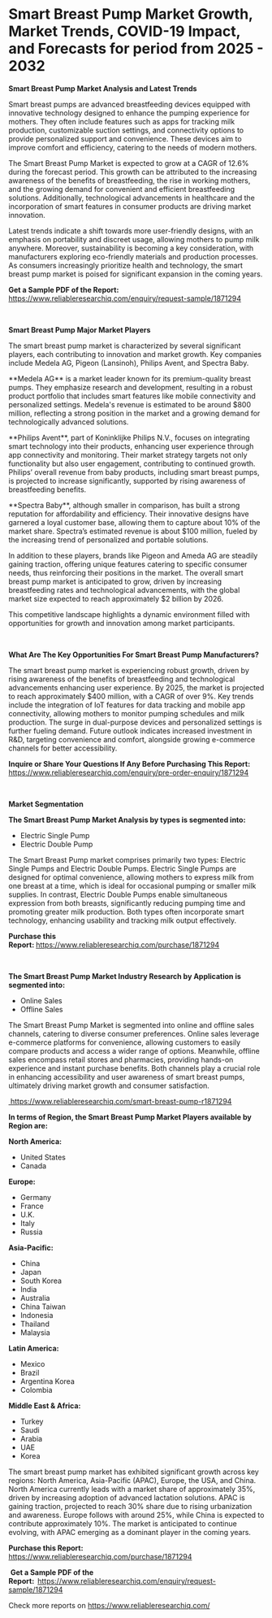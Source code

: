 <p><h1>Smart Breast Pump Market Growth, Market Trends, COVID-19 Impact, and Forecasts for period from 2025 - 2032</h1></p><p><strong>Smart Breast Pump Market Analysis and Latest Trends</strong></p>
<p><p>Smart breast pumps are advanced breastfeeding devices equipped with innovative technology designed to enhance the pumping experience for mothers. They often include features such as apps for tracking milk production, customizable suction settings, and connectivity options to provide personalized support and convenience. These devices aim to improve comfort and efficiency, catering to the needs of modern mothers.</p><p>The Smart Breast Pump Market is expected to grow at a CAGR of 12.6% during the forecast period. This growth can be attributed to the increasing awareness of the benefits of breastfeeding, the rise in working mothers, and the growing demand for convenient and efficient breastfeeding solutions. Additionally, technological advancements in healthcare and the incorporation of smart features in consumer products are driving market innovation.</p><p>Latest trends indicate a shift towards more user-friendly designs, with an emphasis on portability and discreet usage, allowing mothers to pump milk anywhere. Moreover, sustainability is becoming a key consideration, with manufacturers exploring eco-friendly materials and production processes. As consumers increasingly prioritize health and technology, the smart breast pump market is poised for significant expansion in the coming years.</p></p>
<p><strong>Get a Sample PDF of the Report:&nbsp;</strong> <a href="https://www.reliableresearchiq.com/enquiry/request-sample/1871294?utm_campaign=2122&utm_medium=2&utm_source=Github&utm_content=ia&utm_term=09022025&utm_id=smart-breast-pump">https://www.reliableresearchiq.com/enquiry/request-sample/1871294</a></p>
<p>&nbsp;</p>
<p><strong>Smart Breast Pump Major Market Players</strong></p>
<p><p>The smart breast pump market is characterized by several significant players, each contributing to innovation and market growth. Key companies include Medela AG, Pigeon (Lansinoh), Philips Avent, and Spectra Baby. </p><p>**Medela AG** is a market leader known for its premium-quality breast pumps. They emphasize research and development, resulting in a robust product portfolio that includes smart features like mobile connectivity and personalized settings. Medela's revenue is estimated to be around $800 million, reflecting a strong position in the market and a growing demand for technologically advanced solutions.</p><p>**Philips Avent**, part of Koninklijke Philips N.V., focuses on integrating smart technology into their products, enhancing user experience through app connectivity and monitoring. Their market strategy targets not only functionality but also user engagement, contributing to continued growth. Philips’ overall revenue from baby products, including smart breast pumps, is projected to increase significantly, supported by rising awareness of breastfeeding benefits.</p><p>**Spectra Baby**, although smaller in comparison, has built a strong reputation for affordability and efficiency. Their innovative designs have garnered a loyal customer base, allowing them to capture about 10% of the market share. Spectra’s estimated revenue is about $100 million, fueled by the increasing trend of personalized and portable solutions.</p><p>In addition to these players, brands like Pigeon and Ameda AG are steadily gaining traction, offering unique features catering to specific consumer needs, thus reinforcing their positions in the market. The overall smart breast pump market is anticipated to grow, driven by increasing breastfeeding rates and technological advancements, with the global market size expected to reach approximately $2 billion by 2026. </p><p>This competitive landscape highlights a dynamic environment filled with opportunities for growth and innovation among market participants.</p></p>
<p>&nbsp;</p>
<p><strong>What Are The Key Opportunities For Smart Breast Pump Manufacturers?</strong></p>
<p><p>The smart breast pump market is experiencing robust growth, driven by rising awareness of the benefits of breastfeeding and technological advancements enhancing user experience. By 2025, the market is projected to reach approximately $400 million, with a CAGR of over 9%. Key trends include the integration of IoT features for data tracking and mobile app connectivity, allowing mothers to monitor pumping schedules and milk production. The surge in dual-purpose devices and personalized settings is further fueling demand. Future outlook indicates increased investment in R&D, targeting convenience and comfort, alongside growing e-commerce channels for better accessibility.</p></p>
<p><strong>Inquire or Share Your Questions If Any Before Purchasing This Report:</strong> <a href="https://www.reliableresearchiq.com/enquiry/pre-order-enquiry/1871294?utm_campaign=2122&utm_medium=2&utm_source=Github&utm_content=ia&utm_term=09022025&utm_id=smart-breast-pump">https://www.reliableresearchiq.com/enquiry/pre-order-enquiry/1871294</a></p>
<p>&nbsp;</p>
<p><strong>Market Segmentation</strong></p>
<p><strong>The Smart Breast Pump Market Analysis by types is segmented into:</strong></p>
<p><ul><li>Electric Single Pump</li><li>Electric Double Pump</li></ul></p>
<p><p>The Smart Breast Pump market comprises primarily two types: Electric Single Pumps and Electric Double Pumps. Electric Single Pumps are designed for optimal convenience, allowing mothers to express milk from one breast at a time, which is ideal for occasional pumping or smaller milk supplies. In contrast, Electric Double Pumps enable simultaneous expression from both breasts, significantly reducing pumping time and promoting greater milk production. Both types often incorporate smart technology, enhancing usability and tracking milk output effectively.</p></p>
<p><strong>Purchase this Report:&nbsp;</strong><a href="https://www.reliableresearchiq.com/purchase/1871294?utm_campaign=2122&utm_medium=2&utm_source=Github&utm_content=ia&utm_term=09022025&utm_id=smart-breast-pump">https://www.reliableresearchiq.com/purchase/1871294</a></p>
<p>&nbsp;</p>
<p><strong>The Smart Breast Pump Market Industry Research by Application is segmented into:</strong></p>
<p><ul><li>Online Sales</li><li>Offline Sales</li></ul></p>
<p><p>The Smart Breast Pump Market is segmented into online and offline sales channels, catering to diverse consumer preferences. Online sales leverage e-commerce platforms for convenience, allowing customers to easily compare products and access a wider range of options. Meanwhile, offline sales encompass retail stores and pharmacies, providing hands-on experience and instant purchase benefits. Both channels play a crucial role in enhancing accessibility and user awareness of smart breast pumps, ultimately driving market growth and consumer satisfaction.</p></p>
<p><a href="https://www.reliableresearchiq.com/smart-breast-pump-r1871294?utm_campaign=2122&utm_medium=2&utm_source=Github&utm_content=ia&utm_term=09022025&utm_id=smart-breast-pump">&nbsp;https://www.reliableresearchiq.com/smart-breast-pump-r1871294</a></p>
<p><strong>In terms of Region, the Smart Breast Pump Market Players available by Region are:</strong></p>
<p>
    <p> <strong> North America: </strong>
        <ul>
            <li>United States</li>
            <li>Canada</li>
        </ul>
        </p> 
    <p> <strong> Europe: </strong>
        <ul>
            <li>Germany</li>
            <li>France</li>
            <li>U.K.</li>
            <li>Italy</li>
            <li>Russia</li>
        </ul>
        </p> 
    <p> <strong> Asia-Pacific: </strong>
        <ul>
            <li>China</li>
            <li>Japan</li>
            <li>South Korea</li>
            <li>India</li>
            <li>Australia</li>
            <li>China Taiwan</li>
            <li>Indonesia</li>
            <li>Thailand</li>
            <li>Malaysia</li>
        </ul>
        </p> 
    <p> <strong> Latin America: </strong>
        <ul>
            <li>Mexico</li>
            <li>Brazil</li>
            <li>Argentina Korea</li>
            <li>Colombia</li>
        </ul>
        </p> 
    <p> <strong> Middle East & Africa: </strong>
        <ul>
            <li>Turkey</li>
            <li>Saudi</li>
            <li>Arabia</li>
            <li>UAE</li>
            <li>Korea</li>
        </ul>
    </p>
    </p>
<p><p>The smart breast pump market has exhibited significant growth across key regions: North America, Asia-Pacific (APAC), Europe, the USA, and China. North America currently leads with a market share of approximately 35%, driven by increasing adoption of advanced lactation solutions. APAC is gaining traction, projected to reach 30% share due to rising urbanization and awareness. Europe follows with around 25%, while China is expected to contribute approximately 10%. The market is anticipated to continue evolving, with APAC emerging as a dominant player in the coming years.</p></p>
<p><strong>Purchase this Report: </strong><a href="https://www.reliableresearchiq.com/purchase/1871294?utm_campaign=2122&utm_medium=2&utm_source=Github&utm_content=ia&utm_term=09022025&utm_id=smart-breast-pump">https://www.reliableresearchiq.com/purchase/1871294</a></p>
<p>&nbsp;<strong>Get a Sample PDF of the Report:&nbsp;&nbsp;</strong><a href="https://www.reliableresearchiq.com/enquiry/request-sample/1871294?utm_campaign=2122&utm_medium=2&utm_source=Github&utm_content=ia&utm_term=09022025&utm_id=smart-breast-pump">https://www.reliableresearchiq.com/enquiry/request-sample/1871294</a></p>
<p><strong></strong></p>
<p>Check more reports on <a href="https://www.reliableresearchiq.com/?utm_campaign=2122&utm_medium=2&utm_source=Github&utm_content=ia&utm_term=09022025&utm_id=smart-breast-pump">https://www.reliableresearchiq.com/</a></p>